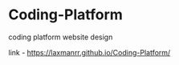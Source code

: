 # Coding-Platform
coding platform website design

link -  https://laxmanrr.github.io/Coding-Platform/
